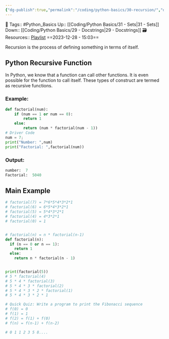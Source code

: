 ```yaml
---
{"dg-publish":true,"permalink":"/coding/python-basics/30-recursion/","dgPassFrontmatter":true,"noteIcon":"3","created":"2023-12-28T15:03:55.076+05:30","updated":"2023-12-28T19:58:51.282+05:30"}
---
```


🧶 Tags:: #Python_Basics 
Up:: [[Coding/Python Basics/31 - Sets\|31 - Sets]]
Down:: [[Coding/Python Basics/29 - Docstrings\|29 - Docstrings]]
🗃 Resources:: [Playlist](https://www.youtube.com/playlist?list=PLu0W_9lII9agwh1XjRt242xIpHhPT2llg)
==2023-12-28 - 15:03==

Recursion is the process of defining something in terms of itself.

## Python Recursive Function
In Python, we know that a function can call other functions. It is even possible for the function to call itself. These types of construct are termed as recursive functions.

### Example:
```python
def factorial(num):
	if (num == 1 or num == 0):
		return 1
	else:
		return (num * factorial(num - 1))
# Driver Code
num = 7;
print("Number: ",num)
print("Factorial: ",factorial(num))
```

### Output:
```python
number:  7
Factorial:  5040
```

## Main Example
```python
# factorial(7) = 7*6*5*4*3*2*1
# factorial(6) = 6*5*4*3*2*1
# factorial(5) = 5*4*3*2*1
# factorial(4) = 4*3*2*1
# factorial(0) = 1


# factorial(n) = n * factorial(n-1)
def factorial(n):
  if (n == 0 or n == 1):
    return 1
  else:
    return n * factorial(n - 1)


print(factorial(5))
# 5 * factorial(4)
# 5 * 4 * factorial(3)
# 5 * 4 * 3 * factorial(2)
# 5 * 4 * 3 * 2 * factorial(1)
# 5 * 4 * 3 * 2 * 1

# Quick Quiz: Write a program to print the Fibonacci sequence
# f(0) = 0
# f(1) = 1
# f(2) = f(1) + f(0)
# f(n) = f(n-1) + f(n-2)

# 0 1 1 2 3 5 8....
```